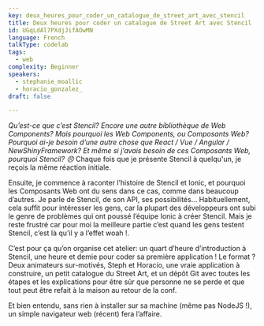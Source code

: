 ```yaml
---
key: deux_heures_pour_coder_un_catalogue_de_street_art_avec_stencil
title: Deux heures pour coder un catalogue de Street Art avec Stencil
id: UGqLdAl7PXdjJifAOwMN
language: French
talkType: codelab
tags:
  - web
complexity: Beginner
speakers:
  - stephanie_moallic
  - horacio_gonzalez_
draft: false

---
```


*Qu’est-ce que c’est Stencil? Encore une autre bibliothèque de Web Components? Mais pourquoi les Web Components, ou Composants Web? Pourquoi ai-je besoin d’une autre chose que React / Vue / Angular / NewShinyFramework? Et même si j’avais besoin de ces Composants Web, pourquoi Stencil? 😠* Chaque fois que je présente Stencil à quelqu'un, je reçois la même réaction initiale.

Ensuite, je commence à raconter l’histoire de Stencil et Ionic, et pourquoi les Composants Web ont du sens dans ce cas, comme dans beaucoup d’autres. Je parle de Stencil, de son API, ses possibilités… Habituellement, cela suffit pour intéresser les gens, car la plupart des développeurs ont subi le genre de problèmes qui ont poussé l’équipe Ionic à créer Stencil. Mais je reste frustré car pour moi la meilleure partie c’est quand les gens testent Stencil, c’est là qu’il y a l’effet woah !.

C’est pour ça qu’on organise cet atelier: un quart d’heure d’introduction à Stencil, une heure et demie pour coder sa première application ! Le format ? Deux animateurs sur-motivés, Steph et Horacio, une vraie application à construire,  un petit catalogue du Street Art, et un dépôt Git avec toutes les étapes et les explications pour être sûr que personne ne se perde et que tout peut être refait à la maison au retour de la conf. 

Et bien entendu, sans rien à installer sur sa machine (même pas NodeJS !), un simple navigateur web (récent) fera l’affaire.
